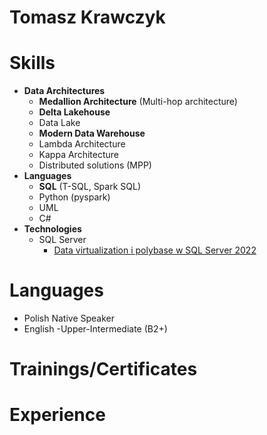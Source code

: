 # Tomasz Krawczyk
# Skills
 - **Data Architectures**
    - **Medallion Architecture** (Multi-hop architecture)
    - **Delta Lakehouse**
    - Data Lake
    - **Modern Data Warehouse**
    - Lambda Architecture
    - Kappa Architecture
    - Distributed solutions (MPP)
 - **Languages**
    - **SQL** (T-SQL, Spark SQL)
    - Python (pyspark)
    - UML
    - C# 
 - **Technologies**
    - SQL Server 
        - [Data virtualization i polybase w SQL Server 2022 ](https://github.com/cloud4yourdata/CommunityEvents/tree/master/2022/SQLServer2022-LaunchGliwice)  
# Languages
  - Polish Native Speaker
  - English -Upper-Intermediate (B2+)
# Trainings/Certificates

# Experience
